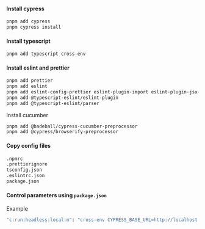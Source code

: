 #### Install cypress

```bash
pnpm add cypress
pnpm cypress install
```

#### Install typescript

```bash
pnpm add typescript cross-env
```

#### Install eslint and prettier

```bash
pnpm add prettier
pnpm add eslint
pnpm add eslint-config-prettier eslint-plugin-import eslint-plugin-jsx-a11y eslint-plugin-prettier
pnpm add @typescript-eslint/eslint-plugin
pnpm add @typescript-eslint/parser
```

Install cucumber

```bash
pnpm add @badeball/cypress-cucumber-preprocessor
pnpm add @cypress/browserify-preprocessor
```

#### Copy config files

```bash
.npmrc
.prettierignore
tsconfig.json
.eslintrc.json
package.json
```

#### Control parameters using `package.json`

Example

```bash
"c:run:headless:local:m": "cross-env CYPRESS_BASE_URL=http://localhost:3000 CYPRESS_SPEC_PATTERN=**/some-folder/**/*.feature cypress run --headless --browser chrome",
```